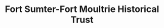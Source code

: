 ---
layout: repo
title: "Fort Sumter-Fort Moultrie Historical Trust"
id: 1967
permalink: repos/1967/
---